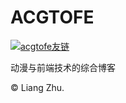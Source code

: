 # ACGTOFE

[![acgtofe友链](https://raw.githubusercontent.com/kenanpengyou/kenanpengyou.github.io/master/assets/used-images/site_related/acgtofe_link_tag.gif)](http://acgtofe.com)

动漫与前端技术的综合博客

© Liang Zhu.